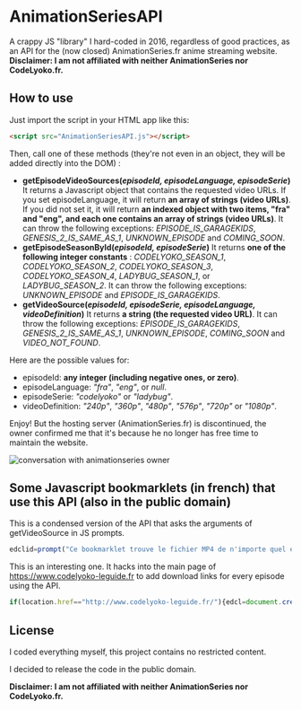 # AnimationSeriesAPI
A crappy JS "library" I hard-coded in 2016, regardless of good practices, as an API for the (now closed) AnimationSeries.fr anime streaming website. **Disclaimer: I am not affiliated with neither AnimationSeries nor CodeLyoko.fr.**

## How to use
Just import the script in your HTML app like this:
```html
<script src="AnimationSeriesAPI.js"></script>
```
Then, call one of these methods (they're not even in an object, they will be added directly into the DOM) :
* **getEpisodeVideoSources(*episodeId, episodeLanguage, episodeSerie*)**
It returns a Javascript object that contains the requested video URLs. If you set episodeLanguage, it will return **an array of strings (video URLs)**. If you did not set it, it will return **an indexed object with two items, "fra" and "eng", and each one contains an array of strings (video URLs)**.
It can throw the following exceptions: *EPISODE_IS_GARAGEKIDS*, *GENESIS_2_IS_SAME_AS_1*, *UNKNOWN_EPISODE* and *COMING_SOON*.
* **getEpisodeSeasonById(*episodeId, episodeSerie*)**
It returns **one of the following integer constants** : *CODELYOKO_SEASON_1*, *CODELYOKO_SEASON_2*, *CODELYOKO_SEASON_3*, *CODELYOKO_SEASON_4*, *LADYBUG_SEASON_1*, or *LADYBUG_SEASON_2*.
It can throw the following exceptions: *UNKNOWN_EPISODE* and *EPISODE_IS_GARAGEKIDS*.
* **getVideoSource(*episodeId, episodeSerie, episodeLanguage, videoDefinition*)**
It returns **a string (the requested video URL)**.
It can throw the following exceptions: *EPISODE_IS_GARAGEKIDS*, *GENESIS_2_IS_SAME_AS_1*, *UNKNOWN_EPISODE*, *COMING_SOON* and *VIDEO_NOT_FOUND*.

Here are the possible values for:
* episodeId: **any integer (including negative ones, or zero)**.
* episodeLanguage: *"fra"*, *"eng"*, or *null*.
* episodeSerie: *"codelyoko"* or *"ladybug"*.
* videoDefinition: *"240p"*, *"360p"*, *"480p"*, *"576p"*, *"720p"* or *"1080p"*.

Enjoy! But the hosting server (AnimationSeries.fr) is discontinued, the owner confirmed me that it's because he no longer has free time to maintain the website.

![conversation with animationseries owner](../master/conversation_with_animationseries_owner.png "conversation with animationseries owner")

## Some Javascript bookmarklets (in french) that use this API (also in the public domain)
This is a condensed version of the API that asks the arguments of getVideoSource in JS prompts.
```javascript
edclid=prompt("Ce bookmarklet trouve le fichier MP4 de n'importe quel épisode de Code Lyoko (Ladybug bientôt disponible). Entrez le numéro A DEUX CHIFFRES de l'épisode à regarder (dispo sur www.codelyoko-leguide.fr)");edclvp="",edclvs="576",edclsurl='z';if(edclid<1){edclsurl="cl/genese/",edclid="00"}else if(edclid<26){if(confirm("Cliquez sur OK si c'est un épisode Evolution")){edclsurl="cle/saison1/",edclvp="cle-",edclvs="720"}else{edclsurl="cl/saison1/"}}else if(edclid==27){edclsurl="cl/saison1/"}else if(edclid<53){edclsurl="cl/saison2/"}else if(edclid<66){edclsurl="cl/saison3/"}else if(edclid<96){edclsurl="cl/saison4/"}else{alert("Episode inconnu")}if(edclsurl!='z'){edcll="-fra-";if(edclsurl!="cle/saison1/"){if(!confirm("Annuler : English, OK : Francais")){edcll="-eng-"}}window.open("https://www.animationseries.fr/videos/"+edclsurl+edclvp+edclid+edcll+edclvs+"p.mp4")}
```

This is an interesting one. It hacks into the main page of https://www.codelyoko-leguide.fr to add download links for every episode using the API.
```javascript
if(location.href=="http://www.codelyoko-leguide.fr/"){edcl=document.createElement("script");edcl.src="https://github.com/fanfan54/AnimationSeriesAPI/raw/master/AnimationSeriesAPI.js";document.body.appendChild(edcl);setTimeout(function(){var chaquetitre=document.querySelectorAll(".cadre_centre td b");for(var i=0,c=chaquetitre.length;i<c;i++){window.gkskip=0;var eid=chaquetitre[i].firstChild.href.substr(32);if(eid!=0){try{var scz=getEpisodeVideoSources(eid,"fra","codelyoko")}catch(eizu){window.gkskip=1}}if(window.gkskip==0){if(getEpisodeSeasonById(eid,"codelyoko")==11){chaquetitre[i].innerHTML=(chaquetitre[i].innerHTML+'<br><a href="#" onclick="window.open(\''+scz[3]+'\');return false;">[Regarder en HD]</a>')}else{chaquetitre[i].innerHTML=(chaquetitre[i].innerHTML+'<br><a href="#" onclick="window.open(\''+scz[2]+'\');return false;">[Regarder en 576p]</a>')}}}document.getElementsByClassName("revolution_titre")[0].textContent="Vidéos de AnimationSeries.fr ;-)"},2000);}else if(location.host=="www.codelyoko-leguide.fr"&&location.pathname.length<5&&location.pathname.length>1){edcl=document.createElement("script");edcl.src="http://pastebin.com/raw/ftQQfPv7";document.body.appendChild(edcl);setTimeout(function(){window.gkskip=0;var eid=location.pathname.split('/')[1];if(eid!=0){try{var scz=getEpisodeVideoSources(eid,"fra","codelyoko")}catch(eizu){window.gkskip=1}}if(window.gkskip==0){if(getEpisodeSeasonById(eid,"codelyoko")==11){window.open(scz[3]);}else{window.open(scz[2]);}}},2000);}else{alert("www.codelyoko-leguide.fr va s'ouvrir dans un nouvel onglet.\nUtilisez le bookmarklet là-bas !");window.open("http://www.codelyoko-leguide.fr/");}
```

## License
I coded everything myself, this project contains no restricted content.

I decided to release the code in the public domain.

**Disclaimer: I am not affiliated with neither AnimationSeries nor CodeLyoko.fr.**

